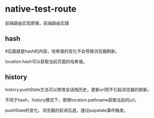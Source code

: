 # native-test-route
前端路由实现原理，前端路由实践

## hash

#后面就是hash的内容，哈希值的变化不会导致浏览器刷新。

location.hash可以获取当前页面的哈希值。

## history

history.pushState方法可以修改会话栈历史，更新url而不引起浏览器的刷新。

不同于hash，history模式下，使用location.pathname获取当前的url。

pushState的变化、浏览器的前进后退，通过popstate事件触发。